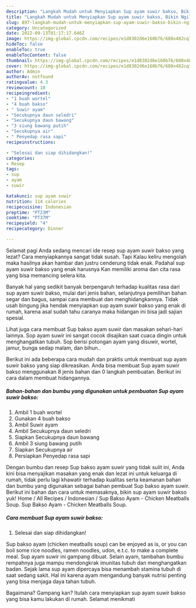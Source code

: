 ```yaml
---
description: "Langkah Mudah untuk Menyiapkan Sup ayam suwir bakso, Bikin Ngiler"
title: "Langkah Mudah untuk Menyiapkan Sup ayam suwir bakso, Bikin Ngiler"
slug: 897-langkah-mudah-untuk-menyiapkan-sup-ayam-suwir-bakso-bikin-ngiler
category: Uncategorized
date: 2022-09-13T01:17:17.646Z
image: https://img-global.cpcdn.com/recipes/e1d8302d6e160b76/680x482cq70/sup-ayam-suwir-bakso-foto-resep-utama.jpg
hideToc: false
enableToc: true
enableTocContent: false
thumbnail: https://img-global.cpcdn.com/recipes/e1d8302d6e160b76/680x482cq70/sup-ayam-suwir-bakso-foto-resep-utama.jpg
cover: https://img-global.cpcdn.com/recipes/e1d8302d6e160b76/680x482cq70/sup-ayam-suwir-bakso-foto-resep-utama.jpg
author: Admin
authorAv: notfound
ratingvalue: 4.3
reviewcount: 10
recipeingredient:
- "1 buah wortel"
- "4 buah bakso"
- " Suwir ayam"
- "Secukupnya daun seledri"
- "Secukupnya daun bawang"
- "3 siung bawang putih"
- "Secukupnya air"
- " Penyedap rasa sapi"
recipeinstructions:

- "Selesai dan siap dihidangkan!"
categories:
- Resep
tags:
- sup
- ayam
- suwir

katakunci: sup ayam suwir 
nutrition: 114 calories
recipecuisine: Indonesian
preptime: "PT23M"
cooktime: "PT37M"
recipeyield: "4"
recipecategory: Dinner

---
```



Selamat pagi Anda sedang mencari ide resep sup ayam suwir bakso yang lezat? Cara menyiapkannya sangat tidak susah. Tapi Kalau keliru mengolah maka hasilnya akan hambar dan justru cenderung tidak enak. Padahal sup ayam suwir bakso yang enak harusnya Kan memiliki aroma dan cita rasa yang bisa memancing selera kita.


Banyak hal yang sedikit banyak berpengaruh terhadap kualitas rasa dari sup ayam suwir bakso, mulai dari jenis bahan, selanjutnya pemilihan bahan segar dan bagus, sampai cara membuat dan menghidangkannya. Tidak usah bingung jika hendak menyiapkan sup ayam suwir bakso yang enak di rumah, karena asal sudah tahu caranya maka hidangan ini bisa jadi sajian spesial.

Lihat juga cara membuat Sup bakso ayam suwir dan masakan sehari-hari lainnya. Sop ayam suwir ini sangat cocok disajikan saat cuaca dingin untuk menghangatkan tubuh. Sop berisi potongan ayam yang disuwir, wortel, jamur, bunga sedap malam, dan bihun..


Berikut ini ada beberapa cara mudah dan praktis untuk membuat sup ayam suwir bakso yang siap dikreasikan. Anda bisa membuat Sup ayam suwir bakso menggunakan 8 jenis bahan dan 0 langkah pembuatan. Berikut ini cara dalam membuat hidangannya.

<!--inarticleads1-->

##### Bahan-bahan dan bumbu yang digunakan untuk pembuatan Sup ayam suwir bakso:

1. Ambil 1 buah wortel
1. Gunakan 4 buah bakso
1. Ambil  Suwir ayam
1. Ambil Secukupnya daun seledri
1. Siapkan Secukupnya daun bawang
1. Ambil 3 siung bawang putih
1. Siapkan Secukupnya air
1. Persiapkan  Penyedap rasa sapi


Dengan bumbu dan resep Sup bakso ayam suwir yang tidak sulit ini, Anda kini bisa menyajikan masakan yang enak dan lezat ini untuk keluarga di rumah, tidak perlu lagi khawatir terhadap kualitas serta keamanan bahan dan bumbu yang digunakan sebagai bahan pembuat Sup bakso ayam suwir. Berikut ini bahan dan cara untuk memasaknya, bikin sup ayam suwir bakso yuk! Home / All Recipes / Indonesian / Sup Bakso Ayam - Chicken Meatballs Soup. Sup Bakso Ayam - Chicken Meatballs Soup. 

<!--inarticleads2-->

##### Cara membuat Sup ayam suwir bakso:


1. Selesai dan siap dihidangkan!

Sup bakso ayam (chicken meatballs soup) can be enjoyed as is, or you can boil some rice noodles, ramen noodles, udon, e.t.c. to make a complete meal. Sup ayam suwir ini gampang dibuat. Selain ayam, tambahan bumbu rempahnya juga mampu mendongkrak imunitas tubuh dan menghangatkan badan. Sejak lama sup ayam dipercaya bisa menambah stamina tubuh di saat sedang sakit. Hal ini karena ayam mengandung banyak nutrisi penting yang bisa menjaga daya tahan tubuh. 

Bagaimana? Gampang kan? Itulah cara menyiapkan sup ayam suwir bakso yang bisa kamu lakukan di rumah. Selamat menikmati
